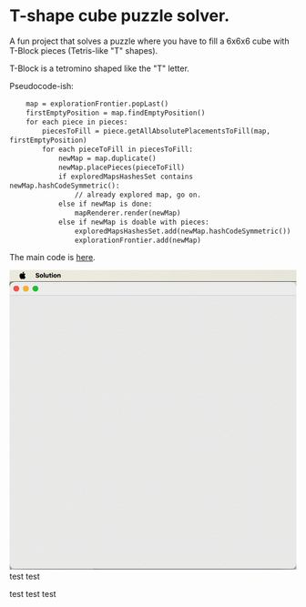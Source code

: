 # T-shape cube puzzle solver.

A fun project that solves a puzzle where you have to fill a 6x6x6 cube with T-Block pieces (Tetris-like "T" shapes).

T-Block is a tetromino shaped like the "T" letter.

Pseudocode-ish:
```while explorationFrontier is not empty:
    map = explorationFrontier.popLast()
    firstEmptyPosition = map.findEmptyPosition()
    for each piece in pieces:
        piecesToFill = piece.getAllAbsolutePlacementsToFill(map, firstEmptyPosition)
        for each pieceToFill in piecesToFill:
            newMap = map.duplicate()
            newMap.placePieces(pieceToFill)
            if exploredMapsHashesSet contains newMap.hashCodeSymmetric():
                // already explored map, go on.
            else if newMap is done:
                mapRenderer.render(newMap)
            else if newMap is doable with pieces:
                exploredMapsHashesSet.add(newMap.hashCodeSymmetric())
                explorationFrontier.add(newMap)

```

The main code is [here](src/com/bogdan/PuzzleSolver.java#L27). 

![Demo](example.gif)
test
test

test
test
test